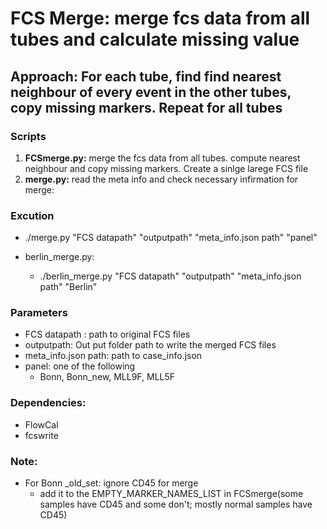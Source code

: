# FCS Merge: merge fcs data from all tubes and calculate missing value
## Approach: For each tube, find find nearest neighbour of every event in the other tubes, copy missing markers. Repeat for all tubes

### Scripts
1. **FCSmerge.py:** merge the fcs data from all tubes. compute nearest neighbour and copy missing markers. Create a sinlge larege FCS file
2. **merge.py:** read the meta info and check necessary infirmation for merge:

### Excution
* ./merge.py "FCS datapath" "outputpath" "meta_info.json path" "panel"
	
* berlin_merge.py:
   * ./berlin_merge.py "FCS datapath" "outputpath" "meta_info.json path" "Berlin"

### Parameters
* FCS datapath : path to original FCS files
* outputpath: Out put folder path to write the merged FCS files
* meta_info.json path: path to case_info.json
* panel: one of the following
	* Bonn, Bonn_new, MLL9F, MLL5F

### Dependencies:
* FlowCal
* fcswrite

### Note:
* For Bonn _old_set: ignore CD45 for merge 
	* add it to the EMPTY_MARKER_NAMES_LIST in FCSmerge(some samples have CD45 and some don't; mostly normal samples have CD45)
